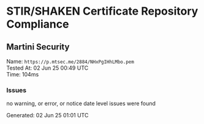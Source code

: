 # STIR/SHAKEN Certificate Repository Compliance

## Martini Security

Name: `https://p.mtsec.me/2884/NHxPgIHhLMbo.pem`\
Tested At: 02 Jun 25 00:49 UTC\
Time: 104ms

### Issues

no warning, or error, or notice date level issues were found

Generated: 02 Jun 25 01:01 UTC